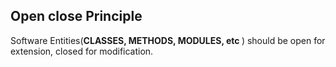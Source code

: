 Open close Principle
--------------------
Software Entities(<b>CLASSES, METHODS, MODULES, etc </b>) should be open for extension, closed for modification.